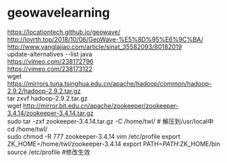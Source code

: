 # geowavelearning
https://locationtech.github.io/geowave/<br/>
http://lovrth.top/2018/10/06/GeoWave-%E5%8D%95%E6%9C%BA/<br/>
http://www.yanglajiao.com/article/sinat_35582093/80182019 <br/>
update-alternatives --list java<br/>
https://vimeo.com/238172796<br/>
https://vimeo.com/238173122<br/>
wget https://mirrors.tuna.tsinghua.edu.cn/apache/hadoop/common/hadoop-2.9.2/hadoop-2.9.2.tar.gz<br/>
tar zxvf hadoop-2.9.2.tar.gz<br/>
wget http://mirror.bit.edu.cn/apache/zookeeper/zookeeper-3.4.14/zookeeper-3.4.14.tar.gz<br/>
sudo tar -zxf zookeeper-3.4.14.tar.gz -C /home/twl/  # 解压到/usr/local中<br/>
cd /home/twl/ <br/>
sudo chmod -R 777 zookeeper-3.4.14
vim /etc/profile
export ZK_HOME=/home/twl/zookeeper-3.4.14
export PATH=$PATH:$ZK_HOME/bin
source /etc/profile	    #修改生效


